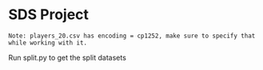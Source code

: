 # SDS Project

```
Note: players_20.csv has encoding = cp1252, make sure to specify that while working with it.
```

Run split.py to get the split datasets